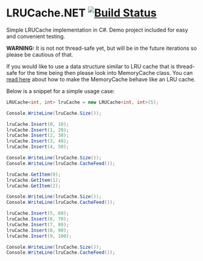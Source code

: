 # LRUCache.NET [![Build Status][2]][1]

  [1]: https://ci.appveyor.com/project/AvetisG/lrucache-net
  [2]: https://ci.appveyor.com/api/projects/status/x8kr2fcyk8cv30av?svg=true

Simple LRUCache implementation in C#. Demo project included for easy and convenient testing.

**WARNING:** It is not not thread-safe yet, but will be in the future iterations so please be cautious of that.

If you would like to use a data structure similar to LRU cache that is thread-safe for the time being then please look into MemoryCache class. You can [read here](http://stackoverflow.com/questions/9653696/default-memory-cache-with-lru-policy) about how to make the MemoryCache behave like an LRU cache.

Below is a snippet for a simple usage case:

```C#
LRUCache<int, int> lruCache = new LRUCache<int, int>(5);

Console.WriteLine(lruCache.Size());

lruCache.Insert(0, 10);
lruCache.Insert(1, 20);
lruCache.Insert(2, 30);
lruCache.Insert(3, 40);
lruCache.Insert(4, 50);

Console.WriteLine(lruCache.Size());
Console.WriteLine(lruCache.CacheFeed());

lruCache.GetItem(0);
lruCache.GetItem(1);
lruCache.GetItem(2);

Console.WriteLine(lruCache.Size());
Console.WriteLine(lruCache.CacheFeed());

lruCache.Insert(5, 60);
lruCache.Insert(6, 70);
lruCache.Insert(7, 80);
lruCache.Insert(8, 90);
lruCache.Insert(9, 100);

Console.WriteLine(lruCache.Size());
Console.WriteLine(lruCache.CacheFeed());
